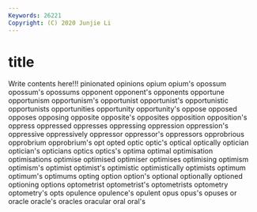 ```yaml
---
Keywords: 26221
Copyright: (C) 2020 Junjie Li
---
```


# title

Write contents here!!!
pinionated 
opinions 
opium
opium's 
opossum 
opossum's 
opossums 
opponent 
opponent's 
opponents 
opportune 
opportunism 
opportunism's
opportunist 
opportunist's 
opportunistic 
opportunists 
opportunities 
opportunity 
opportunity's 
oppose 
opposed 
opposes
opposing 
opposite 
opposite's 
opposites 
opposition 
opposition's 
oppress 
oppressed 
oppresses 
oppressing
oppression 
oppression's 
oppressive 
oppressively 
oppressor 
oppressor's 
oppressors 
opprobrious 
opprobrium 
opprobrium's
opt 
opted 
optic 
optic's 
optical 
optically 
optician 
optician's 
opticians 
optics
optics's 
optima 
optimal 
optimisation 
optimisations 
optimise 
optimised 
optimiser 
optimises 
optimising
optimism 
optimism's 
optimist 
optimist's 
optimistic 
optimistically 
optimists 
optimum 
optimum's 
optimums
opting 
option 
option's 
optional 
optionally 
optioned 
optioning 
options 
optometrist 
optometrist's
optometrists 
optometry 
optometry's 
opts 
opulence 
opulence's 
opulent 
opus 
opus's 
opuses
or 
oracle 
oracle's 
oracles 
oracular 
oral 
oral's 
